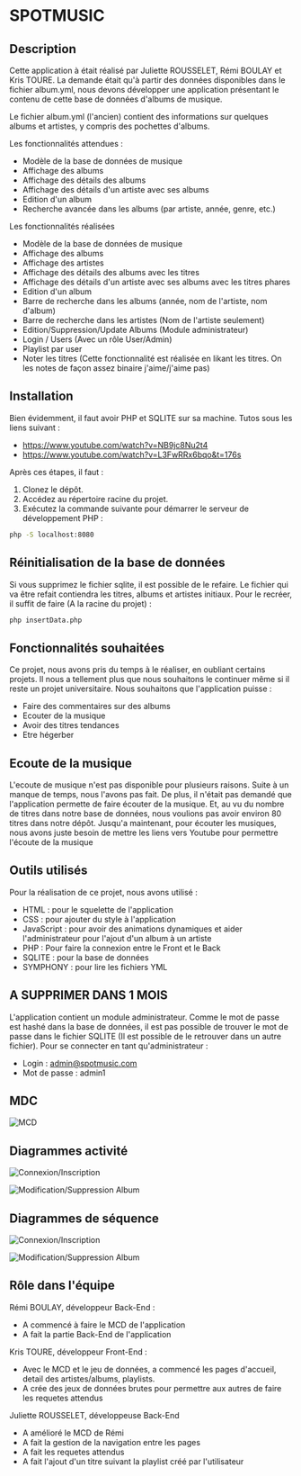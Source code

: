 # SPOTMUSIC

## Description
Cette application à était réalisé par Juliette ROUSSELET, Rémi BOULAY et Kris TOURE. La demande était qu'à partir des données disponibles dans le fichier album.yml, nous devons développer une application présentant le contenu de cette base de données d'albums de musique.

Le fichier album.yml (l'ancien) contient des informations sur quelques albums et artistes, y compris des pochettes d'albums.

Les fonctionnalités attendues :

- Modèle de la base de données de musique
- Affichage des albums
- Affichage des détails des albums
- Affichage des détails d'un artiste avec ses albums
- Edition d'un album
- Recherche avancée dans les albums (par artiste, année, genre, etc.)


Les fonctionnalités réalisées

- Modèle de la base de données de musique
- Affichage des albums
- Affichage des artistes
- Affichage des détails des albums avec les titres
- Affichage des détails d'un artiste avec ses albums avec les titres phares
- Edition d'un album
- Barre de recherche dans les albums (année, nom de l'artiste, nom d'album)
- Barre de recherche dans les artistes (Nom de l'artiste seulement)
- Edition/Suppression/Update Albums (Module administrateur)
- Login / Users (Avec un rôle User/Admin)
- Playlist par user
- Noter les titres (Cette fonctionnalité est réalisée en likant les titres. On les notes de façon assez binaire j'aime/j'aime pas)

## Installation
Bien évidemment, il faut avoir PHP et SQLITE sur sa machine. Tutos sous les liens suivant : 
* https://www.youtube.com/watch?v=NB9jc8Nu2t4 
* https://www.youtube.com/watch?v=L3FwRRx6bqo&t=176s

Après ces étapes, il faut :
1. Clonez le dépôt.
2. Accédez au répertoire racine du projet.
3. Exécutez la commande suivante pour démarrer le serveur de développement PHP :

```bash
php -S localhost:8080
```

## Réinitialisation de la base de données
Si vous supprimez le fichier sqlite, il est possible de le refaire. Le fichier qui va être refait contiendra les titres, albums et artistes initiaux. Pour le recréer, il suffit de faire (A la racine du projet) : 

```bash
php insertData.php
```

## Fonctionnalités souhaitées
Ce projet, nous avons pris du temps à le réaliser, en oubliant certains projets. Il nous a tellement plus que nous souhaitons le continuer même si il reste un projet universitaire. Nous souhaitons que l'application puisse : 

- Faire des commentaires sur des albums
- Ecouter de la musique
- Avoir des titres tendances
- Etre hégerber

## Ecoute de la musique
L'ecoute de musique n'est pas disponible pour plusieurs raisons. Suite à un manque de temps, nous l'avons pas fait. De plus, il n'était pas demandé que l'application permette de faire écouter de la musique. Et, au vu du nombre de titres dans notre base de données, nous voulions pas avoir environ 80 titres dans notre dépôt. Jusqu'a maintenant, pour écouter les musiques, nous avons juste besoin de mettre les liens vers Youtube pour permettre l'écoute de la musique

## Outils utilisés
Pour la réalisation de ce projet, nous avons utilisé :
- HTML : pour le squelette de l'application
- CSS : pour ajouter du style à l'application
- JavaScript : pour avoir des animations dynamiques et aider l'administrateur pour l'ajout d'un album à un artiste
- PHP : Pour faire la connexion entre le Front et le Back
- SQLITE : pour la base de données
- SYMPHONY : pour lire les fichiers YML

## A SUPPRIMER DANS 1 MOIS
L'application contient un module administrateur. Comme le mot de passe est hashé dans la base de données, il est pas possible de trouver le mot de passe dans le fichier SQLITE (Il est possible de le retrouver dans un autre fichier). Pour se connecter en tant qu'administrateur : 

- Login : admin@spotmusic.com
- Mot de passe : admin1

## MDC

![MCD](./imagesREADME/MCD.png)

## Diagrammes activité

![Connexion/Inscription](./imagesREADME/activitéConnectionInscription.png)

![Modification/Suppression Album](./imagesREADME/activitéModificationSuppressionAlbum.png)

## Diagrammes de séquence 

![Connexion/Inscription](./imagesREADME/sequenceConnection.png)

![Modification/Suppression Album](./imagesREADME/sequenceModificationSuppressionAlbum.png)

## Rôle dans l'équipe

Rémi BOULAY, développeur Back-End : 
- A commencé à faire le MCD de l'application
- A fait la partie Back-End de l'application

Kris TOURE, développeur Front-End :
- Avec le MCD et le jeu de données, a commencé les pages d'accueil, detail des artistes/albums, playlists. 
- A crée des jeux de données brutes pour permettre aux autres de faire les requetes attendus

Juliette ROUSSELET, développeuse Back-End
- A amélioré le MCD de Rémi
- A fait la gestion de la navigation entre les pages
- A fait les requetes attendus
- A fait l'ajout d'un titre suivant la playlist créé par l'utilisateur